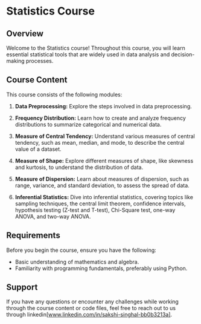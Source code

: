 # Statistics Course

## Overview

Welcome to the Statistics course! Throughout this course, you will learn essential statistical tools that are widely used in data analysis and decision-making processes.

## Course Content

This course consists of the following modules:

1. **Data Preprocessing:** Explore the steps involved in data preprocessing.

2. **Frequency Distribution:** Learn how to create and analyze frequency distributions to summarize categorical and numerical data.

3. **Measure of Central Tendency:** Understand various measures of central tendency, such as mean, median, and mode, to describe the central value of a dataset.

4. **Measure of Shape:** Explore different measures of shape, like skewness and kurtosis, to understand the distribution of data.

5. **Measure of Dispersion:** Learn about measures of dispersion, such as range, variance, and standard deviation, to assess the spread of data.

6. **Inferential Statistics:** Dive into inferential statistics, covering topics like sampling techniques, the central limit theorem, confidence intervals, hypothesis testing (Z-test and T-test), Chi-Square test, one-way ANOVA, and two-way ANOVA.

## Requirements

Before you begin the course, ensure you have the following:

- Basic understanding of mathematics and algebra.
- Familiarity with programming fundamentals, preferably using Python.


## Support

If you have any questions or encounter any challenges while working through the course content or code files, feel free to reach out to us through linkedin[www.linkedin.com/in/sakshi-singhal-bb0b3213a]. 

 
